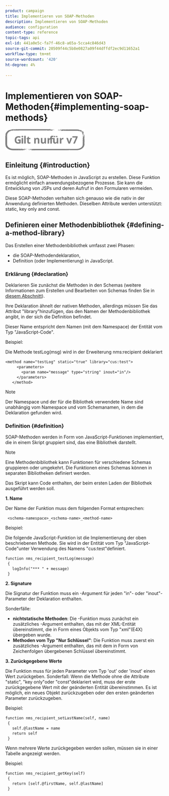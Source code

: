 ```yaml
---
product: campaign
title: Implementieren von SOAP-Methoden
description: Implementieren von SOAP-Methoden
audience: configuration
content-type: reference
topic-tags: api
exl-id: 441a0e5c-fa7f-46c8-a65a-5cca4c846d43
source-git-commit: 20509f44c5b8e0827a09f44dffdf2ec9d11652a1
workflow-type: tm+mt
source-wordcount: '420'
ht-degree: 4%

---
```


# Implementieren von SOAP-Methoden{#implementing-soap-methods}

![](../../assets/v7-only.svg)

## Einleitung {#introduction}

Es ist möglich, SOAP-Methoden in JavaScript zu erstellen. Diese Funktion ermöglicht einfach anwendungsbezogene Prozesse. Sie kann die Entwicklung von JSPs und deren Aufruf in den Formularen vermeiden.

Diese SOAP-Methoden verhalten sich genauso wie die nativ in der Anwendung definierten Methoden. Dieselben Attribute werden unterstützt: static, key only and const.

## Definieren einer Methodenbibliothek {#defining-a-method-library}

Das Erstellen einer Methodenbibliothek umfasst zwei Phasen:

* die SOAP-Methodendeklaration,
* Definition (oder Implementierung) in JavaScript.

### Erklärung {#declaration}

Deklarieren Sie zunächst die Methoden in den Schemas (weitere Informationen zum Erstellen und Bearbeiten von Schemas finden Sie in [diesem Abschnitt](../../configuration/using/about-schema-edition.md)).

Ihre Deklaration ähnelt der nativen Methoden, allerdings müssen Sie das Attribut &quot;library&quot;hinzufügen, das den Namen der Methodenbibliothek angibt, in der sich die Definition befindet.

Dieser Name entspricht dem Namen (mit dem Namespace) der Entität vom Typ &quot;JavaScript-Code&quot;.

Beispiel:

Die Methode testLog(msg) wird in der Erweiterung nms:recipient deklariert

```
<method name="testLog" static="true" library="cus:test">
     <parameters>
       <param name="message" type="string" inout="in"/>
     </parameters>
   </method>
```

>[!NOTE]
>
>Der Namespace und der für die Bibliothek verwendete Name sind unabhängig vom Namespace und vom Schemanamen, in dem die Deklaration gefunden wird.

### Definition {#definition}

SOAP-Methoden werden in Form von JavaScript-Funktionen implementiert, die in einem Skript gruppiert sind, das eine Bibliothek darstellt.

>[!NOTE]
>
>Eine Methodenbibliothek kann Funktionen für verschiedene Schemas gruppieren oder umgekehrt. Die Funktionen eines Schemas können in separaten Bibliotheken definiert werden.

Das Skript kann Code enthalten, der beim ersten Laden der Bibliothek ausgeführt werden soll.

**1. Name**

Der Name der Funktion muss dem folgenden Format entsprechen:

```
 <schema-namespace>_<schema-name>_<method-name>
```

Beispiel:

Die folgende JavaScript-Funktion ist die Implementierung der oben beschriebenen Methode. Sie wird in der Entität vom Typ &quot;JavaScript-Code&quot;unter Verwendung des Namens &quot;cus:test&quot;definiert.

```
function nms_recipient_testLog(message)
 {
   logInfo("*** " + message)
 }
```

**2. Signature**

Die Signatur der Funktion muss ein -Argument für jeden &quot;in&quot;- oder &quot;inout&quot;-Parameter der Deklaration enthalten.

Sonderfälle:

* **nichtstatische Methoden**: Die -Funktion muss zunächst ein zusätzliches -Argument enthalten, das mit der XML-Entität übereinstimmt, die in Form eines Objekts vom Typ &quot;xml&quot;(E4X) übergeben wurde.
* **Methoden vom Typ &quot;Nur Schlüssel&quot;**: Die Funktion muss zuerst ein zusätzliches -Argument enthalten, das mit dem in Form von Zeichenfolgen übergebenen Schlüssel übereinstimmt.

**3. Zurückgegebene Werte**

Die Funktion muss für jeden Parameter vom Typ &#39;out&#39; oder &#39;inout&#39; einen Wert zurückgeben. Sonderfall: Wenn die Methode ohne die Attribute &quot;static&quot;, &quot;key only&quot;oder &quot;const&quot;deklariert wird, muss der erste zurückgegebene Wert mit der geänderten Entität übereinstimmen. Es ist möglich, ein neues Objekt zurückzugeben oder den ersten geänderten Parameter zurückzugeben.

Beispiel:

```
function nms_recipient_setLastName(self, name)
 {
   self.@lastName = name
   return self
 }
```

Wenn mehrere Werte zurückgegeben werden sollen, müssen sie in einer Tabelle angezeigt werden.

Beispiel:

```
function nms_recipient_getKey(self)
 {
   return [self.@firstName, self.@lastName]
 }
```
